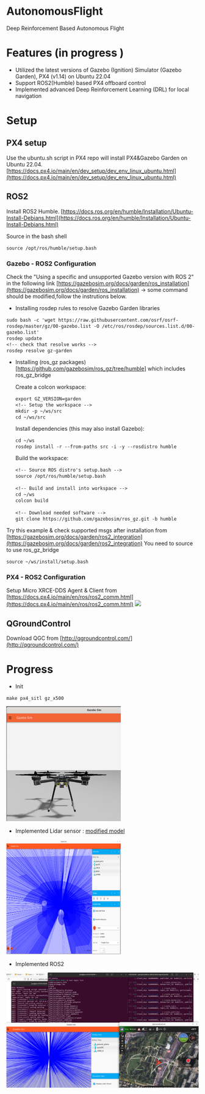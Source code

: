 
# AutonomousFlight
Deep Reinforcement Based Autonomous Flight

# Features (in progress )
- Utilized the latest versions of Gazebo (Ignition) Simulator (Gazebo Garden), PX4 (v1.14) on Ubuntu 22.04
- Support ROS2(Humble) based PX4 offboard control
- Implemented advanced Deep Reinforcement Learning (DRL) for local navigation


# Setup 

## PX4 setup
Use the ubuntu.sh script in PX4 repo will install PX4&Gazebo Garden on Ubuntu 22.04. 
[https://docs.px4.io/main/en/dev_setup/dev_env_linux_ubuntu.html](https://docs.px4.io/main/en/dev_setup/dev_env_linux_ubuntu.html)

## ROS2 
Install ROS2 Humble.
[https://docs.ros.org/en/humble/Installation/Ubuntu-Install-Debians.html](https://docs.ros.org/en/humble/Installation/Ubuntu-Install-Debians.html)

Source in the bash shell
```
source /opt/ros/humble/setup.bash
```
### Gazebo - ROS2 Configuration

Check the "Using a specific and unsupported Gazebo version with ROS 2" in the following link [https://gazebosim.org/docs/garden/ros_installation](https://gazebosim.org/docs/garden/ros_installation)
-> some command should be modified,follow the instrutions below. 

- Installing rosdep rules to resolve Gazebo Garden libraries
```
sudo bash -c 'wget https://raw.githubusercontent.com/osrf/osrf-rosdep/master/gz/00-gazebo.list -O /etc/ros/rosdep/sources.list.d/00-gazebo.list'
rosdep update
<!-- check that resolve works --> 
rosdep resolve gz-garden
```
- Installing (ros_gz packages)[https://github.com/gazebosim/ros_gz/tree/humble] which includes ros_gz_bridge

  Create a colcon workspace:
  ```
  export GZ_VERSION=garden
  <!-- Setup the workspace -->
  mkdir -p ~/ws/src
  cd ~/ws/src
  ```
  Install dependencies (this may also install Gazebo):
  ```
  cd ~/ws
  rosdep install -r --from-paths src -i -y --rosdistro humble
  ```
  Build the workspace:
  ```
  <!-- Source ROS distro's setup.bash -->
  source /opt/ros/humble/setup.bash

  <!-- Build and install into workspace -->
  cd ~/ws
  colcon build

  <!-- Download needed software -->
  git clone https://github.com/gazebosim/ros_gz.git -b humble
  ```

Try this example & check supported msgs after installation from [https://gazebosim.org/docs/garden/ros2_integration](https://gazebosim.org/docs/garden/ros2_integration)
You need to source to use ros_gz_bridge
```
source ~/ws/install/setup.bash
```

### PX4 - ROS2 Configuration

Setup Micro XRCE-DDS Agent & Client from [https://docs.px4.io/main/en/ros/ros2_comm.html](https://docs.px4.io/main/en/ros/ros2_comm.html)
<img src="https://docs.px4.io/main/assets/img/architecture_xrce-dds_ros2.fed61809.svg">

## QGroundControl

Download QGC from [http://qgroundcontrol.com/](http://qgroundcontrol.com/)

# Progress

- Init
```
make px4_sitl gz_x500
```

<img src="img/img1.png" width="300" height="300">

- Implemented Lidar sensor : [modified model](models/x500-lidar.sdf)
<img src="img/lidar_screenshot.png" width="300" height="300">

- Implemented ROS2
<img src="img/setup_complete.png" >
